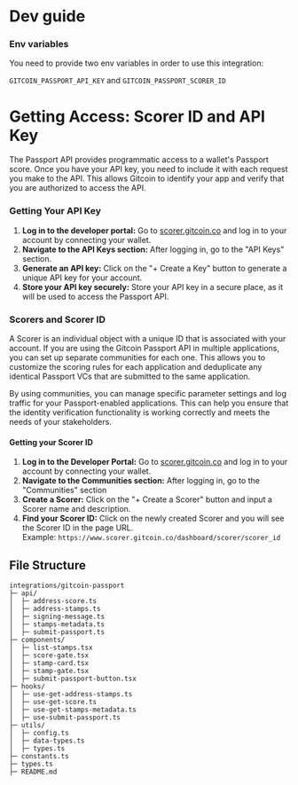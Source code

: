 # Dev guide

### Env variables

You need to provide two env variables in order to use this integration:

`GITCOIN_PASSPORT_API_KEY` and `GITCOIN_PASSPORT_SCORER_ID`

# Getting Access: Scorer ID and API Key

The Passport API provides programmatic access to a wallet's Passport score. Once you have your API key, you need to include it with each request you make to the API. This allows Gitcoin to identify your app and verify that you are authorized to access the API.

### Getting Your API Key

1. **Log in to the developer portal:** Go to [scorer.gitcoin.co](https://www.scorer.gitcoin.co/) and log in to your account by connecting your wallet.
2. **Navigate to the API Keys section:** After logging in, go to the "API Keys" section.
3. **Generate an API key:** Click on the "+ Create a Key" button to generate a unique API key for your account.
4. **Store your API key securely:** Store your API key in a secure place, as it will be used to access the Passport API.

### Scorers and Scorer ID

A Scorer is an individual object with a unique ID that is associated with your account. If you are using the Gitcoin Passport API in multiple applications, you can set up separate communities for each one. This allows you to customize the scoring rules for each application and deduplicate any identical Passport VCs that are submitted to the same application.

By using communities, you can manage specific parameter settings and log traffic for your Passport-enabled applications. This can help you ensure that the identity verification functionality is working correctly and meets the needs of your stakeholders.

#### Getting your Scorer ID

1. **Log in to the Developer Portal:** Go to [scorer.gitcoin.co](https://www.scorer.gitcoin.co/) and log in to your account by connecting your wallet.
2. **Navigate to the Communities section:** After logging in, go to the "Communities" section
3. **Create a Scorer:** Click on the "+ Create a Scorer" button and input a Scorer name and description.
4. **Find your Scorer ID:** Click on the newly created Scorer and you will see the Scorer ID in the page URL.\
   Example: `https://www.scorer.gitcoin.co/dashboard/scorer/scorer_id`

## File Structure

```
integrations/gitcoin-passport
├─ api/
│  ├─ address-score.ts
│  ├─ address-stamps.ts
│  ├─ signing-message.ts
│  ├─ stamps-metadata.ts
│  ├─ submit-passport.ts
├─ components/
│  ├─ list-stamps.tsx
│  ├─ score-gate.tsx
│  ├─ stamp-card.tsx
│  ├─ stamp-gate.tsx
│  ├─ submit-passport-button.tsx
├─ hooks/
│  ├─ use-get-address-stamps.ts
│  ├─ use-get-score.ts
│  ├─ use-get-stamps-metadata.ts
│  ├─ use-submit-passport.ts
├─ utils/
│  ├─ config.ts
│  ├─ data-types.ts
│  ├─ types.ts
├─ constants.ts
├─ types.ts
├─ README.md
```
